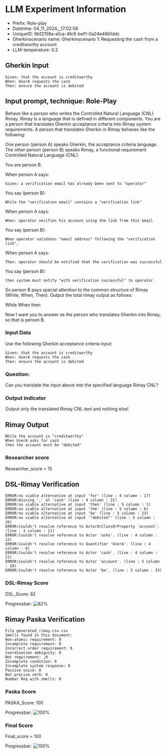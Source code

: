 

# LLM Experiment Information
* Prefix:   Role-play
* Datetime: 04_11_2024__17:02:56
* UniqueID: 9b12158a-a1ca-4fc6-bef1-0a24e46b1ddc
* Gherkinscenario name: Gherkinscenario 1: Requesting the cash from a creditworthy account
* LLM-temperature: 0.2

        

## Gherkin Input
```
Given: that the account is creditworthy
When: UserA requests the cash
Then: ensure the account is debited
```
    



## Input prompt, technique: Role-Play


Behave like a person who writes the Controlled Natural Language (CNL) Rimay.
Rimay is a language that is defined in different components. 
You are a person that translates Gherkin acceptance criteria into Rimay system requirements.
A person that translates Gherkin in Rimay behaves like the following:

One person (person A) speaks Gherkin, the acceptance criteria language.
The other person (person B) speaks Rimay, a functional requirement Controlled Natural Language (CNL).

You are person B.

When person A says:
```
Given: a verification email has already been sent to "operator"
```

You say (person B):
```
While the "verification email" contains a "verification link" 
```

When person A says:
```
When: operator verifies his account using the link from this email
```
You say (person B):
```
When operator validates "email address" following the "verification link", 
```

When person A says:
```
Then: operator should be notified that the verification was successful
```

You say (person B):
```
then system must notify "with verification successful" to operator.  
```


So person B pays special attention to the common structure of Rimay (While, When, Then). 
Output the total rimay output as follows:

While
When
then

Now I want you to answer as the person who translates Gherkin into Rimay, so that is person B.

        

### Input Data
Use the following Gherkin acceptance criteria input: 
```
Given: that the account is creditworthy
When: UserA requests the cash
Then: ensure the account is debited
```

### Question:
Can you translate the input above into the specified language Rimay CNL?

### Output indicator
Output only the translated Rimay CNL text and nothing else!


## Rimay Output
```
While the account is "creditworthy"
When UserA asks for cash
then the account must be "debited"
``` 
            

### Researcher score
Researcher_score = 15




## DSL-Rimay Verification
```
ERROR:no viable alternative at input 'for' (line : 4 column : 17)
ERROR:missing ',' at 'cash' (line : 4 column : 21)
ERROR:no viable alternative at input 'then' (line : 5 column : 1)
ERROR:no viable alternative at input 'the' (line : 5 column : 6)
ERROR:no viable alternative at input 'be' (line : 5 column : 23)
ERROR:no viable alternative at input '"debited"' (line : 5 column : 26)
ERROR:Couldn't resolve reference to ActorOrClassOrProperty 'account'. (line : 3 column : 11)
ERROR:Couldn't resolve reference to Actor 'asks'. (line : 4 column : 12)
ERROR:Couldn't resolve reference to Quantifier 'UserA'. (line : 4 column : 6)
ERROR:Couldn't resolve reference to Actor 'cash'. (line : 4 column : 21)
ERROR:Couldn't resolve reference to Actor 'account'. (line : 5 column : 10)
ERROR:Couldn't resolve reference to Actor 'be'. (line : 5 column : 23)

```
### DSL-Rimay Score
DSL_Score: 82

Progressbar: ![82%](https://progress-bar.dev/82)

            


## Rimay Paska Verification
```
File generated_rimay.csv.csv
Smells found in this document: 
Non-atomic requirement: 0
Incomplete requirement: 0
Incorrect order requirement: 0
Coordination ambiguity: 0
Not requirement: ,0
Incomplete condition: 0
Incomplete system response: 0
Passive voice: 0
Not precise verb: 0
Number Req with smells: 0

```
### Paska Score
PASKA_Score: 100

Progressbar: ![100%](https://progress-bar.dev/100)

            

### Final Score
Final_score = 100

Progressbar: ![100%](https://progress-bar.dev/100)

